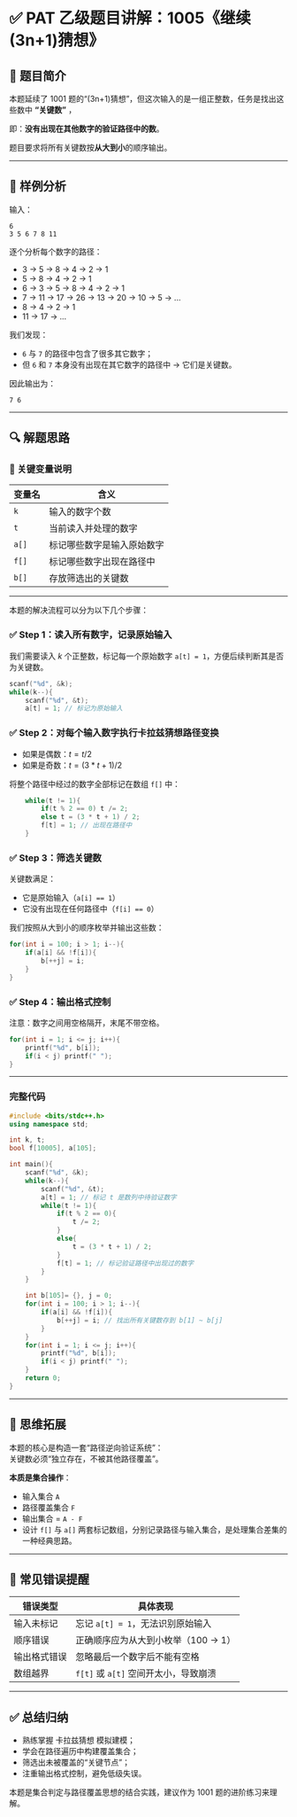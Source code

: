 # ✅ PAT 乙级题目讲解：1005《继续(3n+1)猜想》

## 🧩 题目简介

本题延续了 1001 题的“(3n+1)猜想”，但这次输入的是一组正整数，任务是找出这些数中 **“关键数”** ，

 即：**没有出现在其他数字的验证路径中的数**。

题目要求将所有关键数按**从大到小**的顺序输出。

---

## 🧪 样例分析

输入：

```
6
3 5 6 7 8 11
```

逐个分析每个数字的路径：

- 3 → 5 → 8 → 4 → 2 → 1
- 5 → 8 → 4 → 2 → 1
- 6 → 3 → 5 → 8 → 4 → 2 → 1
- 7 → 11 → 17 → 26 → 13 → 20 → 10 → 5 → ...
- 8 → 4 → 2 → 1
- 11 → 17 → ...

我们发现：

- `6` 与 `7` 的路径中包含了很多其它数字；
- 但 `6` 和 `7` 本身没有出现在其它数字的路径中 → 它们是关键数。

因此输出为：
```
7 6
```

---

## 🔍 解题思路

### 📎 关键变量说明

| 变量名 | 含义 |
|--------|------|
| `k`    | 输入的数字个数 |
| `t`    | 当前读入并处理的数字 |
| `a[]`  | 标记哪些数字是输入原始数字 |
| `f[]`  | 标记哪些数字出现在路径中 |
| `b[]`  | 存放筛选出的关键数 |

---

本题的解决流程可以分为以下几个步骤：

### ✅ Step 1：读入所有数字，记录原始输入

我们需要读入 $k$ 个正整数，标记每一个原始数字 `a[t] = 1`，方便后续判断其是否为关键数。

```cpp
scanf("%d", &k);
while(k--){
    scanf("%d", &t);
    a[t] = 1; // 标记为原始输入
```

### ✅ Step 2：对每个输入数字执行卡拉兹猜想路径变换

- 如果是偶数：$t = t / 2$
- 如果是奇数：$t = (3 * t + 1) / 2$

将整个路径中经过的数字全部标记在数组 `f[]` 中：

```cpp
    while(t != 1){
        if(t % 2 == 0) t /= 2;
        else t = (3 * t + 1) / 2;
        f[t] = 1; // 出现在路径中
    }
```

### ✅ Step 3：筛选关键数

关键数满足：

- 它是原始输入（`a[i] == 1`）
- 它没有出现在任何路径中（`f[i] == 0`）

我们按照从大到小的顺序枚举并输出这些数：

```cpp
for(int i = 100; i > 1; i--){
    if(a[i] && !f[i]){
        b[++j] = i;
    }
}
```

### ✅ Step 4：输出格式控制

注意：数字之间用空格隔开，末尾不带空格。

```cpp
for(int i = 1; i <= j; i++){
    printf("%d", b[i]);
    if(i < j) printf(" ");
}
```

---
### 完整代码
```cpp
#include <bits/stdc++.h>
using namespace std;

int k, t;
bool f[10005], a[105];

int main(){
    scanf("%d", &k);
    while(k--){
        scanf("%d", &t);
        a[t] = 1; // 标记 t 是数列中待验证数字
        while(t != 1){
            if(t % 2 == 0){
                t /= 2;
            }
            else{
                t = (3 * t + 1) / 2;
            }
            f[t] = 1; // 标记验证路径中出现过的数字
        }
    }

    int b[105]= {}, j = 0;
    for(int i = 100; i > 1; i--){
        if(a[i] && !f[i]){
            b[++j] = i; // 找出所有关键数存到 b[1] ~ b[j] 
        }
    }
    for(int i = 1; i <= j; i++){
        printf("%d", b[i]);
        if(i < j) printf(" ");
    }
    return 0;
}
```

---

## 🧠 思维拓展

本题的核心是构造一套“路径逆向验证系统”：  
关键数必须“独立存在，不被其他路径覆盖”。

**本质是集合操作**：
- 输入集合 `A`
- 路径覆盖集合 `F`
- 输出集合 = `A - F`
- 设计 `f[]` 与 `a[]` 两套标记数组，分别记录路径与输入集合，是处理集合差集的一种经典思路。

---


## 🚧 常见错误提醒

| 错误类型 | 具体表现 |
|----------|----------|
| 输入未标记 | 忘记 `a[t] = 1`，无法识别原始输入 |
| 顺序错误 | 正确顺序应为从大到小枚举（100 → 1） |
| 输出格式错误 | 忽略最后一个数字后不能有空格 |
| 数组越界 | `f[t]` 或 `a[t]` 空间开太小，导致崩溃 |

---

## ✅ 总结归纳

- 熟练掌握 卡拉兹猜想 模拟建模；
- 学会在路径遍历中构建覆盖集合；
- 筛选出未被覆盖的“关键节点”；
- 注重输出格式控制，避免低级失误。

本题是集合判定与路径覆盖思想的结合实践，建议作为 1001 题的进阶练习来理解。

